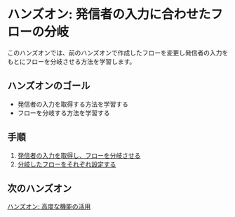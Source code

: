 # ハンズオン: 発信者の入力に合わせたフローの分岐

このハンズオンでは、前のハンズオンで作成したフローを変更し発信者の入力をもとにフローを分岐させる方法を学習します。

## ハンズオンのゴール
- 発信者の入力を取得する方法を学習する
- フローを分岐する方法を学習する

## 手順
1. [発信者の入力を取得し、フローを分岐させる](01-Gather-Split-Flow.md)
2. [分岐したフローをそれぞれ設定する](02-Setting-Wdigets.md)

## 次のハンズオン

[ハンズオン: 高度な機能の活用](../03-Studio-Advanced-Features/00-Overview.md)